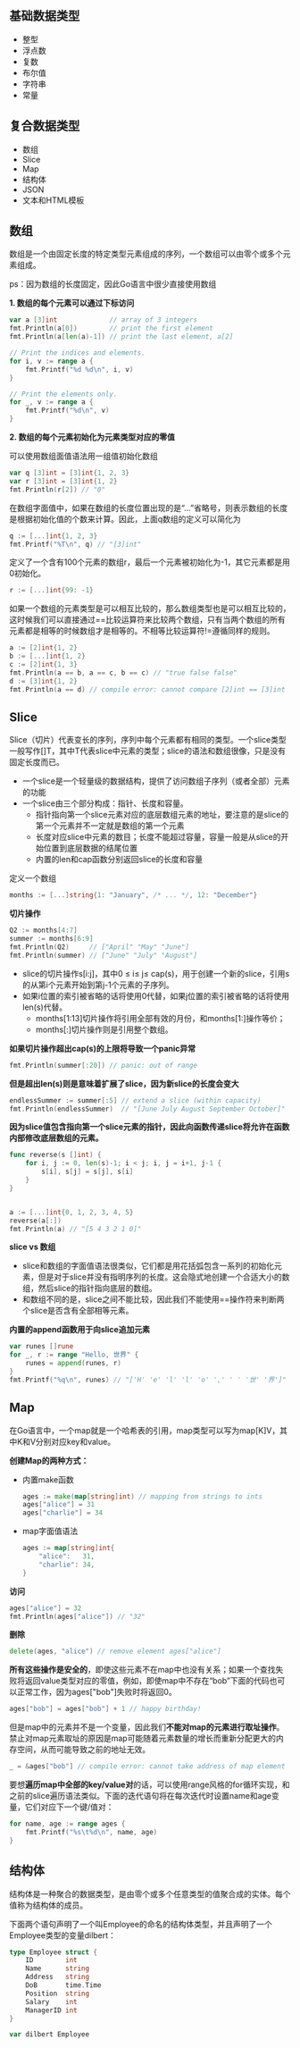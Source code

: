 ## 基础数据类型

- 整型
- 浮点数
- 复数
- 布尔值
- 字符串
- 常量

## 复合数据类型
- 数组
- Slice
- Map
- 结构体
- JSON
- 文本和HTML模板

## 数组

数组是一个由固定长度的特定类型元素组成的序列，一个数组可以由零个或多个元素组成。

ps：因为数组的长度固定，因此Go语言中很少直接使用数组

**1. 数组的每个元素可以通过下标访问**

```go
var a [3]int             // array of 3 integers
fmt.Println(a[0])        // print the first element
fmt.Println(a[len(a)-1]) // print the last element, a[2]

// Print the indices and elements.
for i, v := range a {
    fmt.Printf("%d %d\n", i, v)
}

// Print the elements only.
for _, v := range a {
    fmt.Printf("%d\n", v)
}
```

**2. 数组的每个元素初始化为元素类型对应的零值**

可以使用数组面值语法用一组值初始化数组

```go
var q [3]int = [3]int{1, 2, 3}
var r [3]int = [3]int{1, 2}
fmt.Println(r[2]) // "0"
```

在数组字面值中，如果在数组的长度位置出现的是“...”省略号，则表示数组的长度是根据初始化值的个数来计算。因此，上面q数组的定义可以简化为

```go
q := [...]int{1, 2, 3}
fmt.Printf("%T\n", q) // "[3]int"
```

定义了一个含有100个元素的数组r，最后一个元素被初始化为-1，其它元素都是用0初始化。
```go
r := [...]int{99: -1}
```

如果一个数组的元素类型是可以相互比较的，那么数组类型也是可以相互比较的，这时候我们可以直接通过==比较运算符来比较两个数组，只有当两个数组的所有元素都是相等的时候数组才是相等的。不相等比较运算符!=遵循同样的规则。

```go
a := [2]int{1, 2}
b := [...]int{1, 2}
c := [2]int{1, 3}
fmt.Println(a == b, a == c, b == c) // "true false false"
d := [3]int{1, 2}
fmt.Println(a == d) // compile error: cannot compare [2]int == [3]int
```

## Slice

Slice（切片）代表变长的序列，序列中每个元素都有相同的类型。一个slice类型一般写作[]T，其中T代表slice中元素的类型；slice的语法和数组很像，只是没有固定长度而已。

- 一个slice是一个轻量级的数据结构，提供了访问数组子序列（或者全部）元素的功能
- 一个slice由三个部分构成：指针、长度和容量。
    - 指针指向第一个slice元素对应的底层数组元素的地址，要注意的是slice的第一个元素并不一定就是数组的第一个元素
    - 长度对应slice中元素的数目；长度不能超过容量，容量一般是从slice的开始位置到底层数据的结尾位置
    - 内置的len和cap函数分别返回slice的长度和容量
    

定义一个数组

```go
months := [...]string{1: "January", /* ... */, 12: "December"}
```

**切片操作**
```go
Q2 := months[4:7]
summer := months[6:9]
fmt.Println(Q2)     // ["April" "May" "June"]
fmt.Println(summer) // ["June" "July" "August"]
```

- slice的切片操作s[i:j]，其中0 ≤ i≤ j≤ cap(s)，用于创建一个新的slice，引用s的从第i个元素开始到第j-1个元素的子序列。
- 如果i位置的索引被省略的话将使用0代替，如果j位置的索引被省略的话将使用len(s)代替。
    - months[1:13]切片操作将引用全部有效的月份，和months[1:]操作等价；
    - months[:]切片操作则是引用整个数组。
    

**如果切片操作超出cap(s)的上限将导致一个panic异常**

```go
fmt.Println(summer[:20]) // panic: out of range
```

**但是超出len(s)则是意味着扩展了slice，因为新slice的长度会变大**

```go
endlessSummer := summer[:5] // extend a slice (within capacity)
fmt.Println(endlessSummer)  // "[June July August September October]"
```

**因为slice值包含指向第一个slice元素的指针，因此向函数传递slice将允许在函数内部修改底层数组的元素。**

```go
func reverse(s []int) {
    for i, j := 0, len(s)-1; i < j; i, j = i+1, j-1 {
        s[i], s[j] = s[j], s[i]
    }
}


a := [...]int{0, 1, 2, 3, 4, 5}
reverse(a[:])
fmt.Println(a) // "[5 4 3 2 1 0]"
```

**slice vs 数组**

- slice和数组的字面值语法很类似，它们都是用花括弧包含一系列的初始化元素，但是对于slice并没有指明序列的长度。这会隐式地创建一个合适大小的数组，然后slice的指针指向底层的数组。
- 和数组不同的是，slice之间不能比较，因此我们不能使用==操作符来判断两个slice是否含有全部相等元素。

**内置的append函数用于向slice追加元素**
```go
var runes []rune
for _, r := range "Hello, 世界" {
    runes = append(runes, r)
}
fmt.Printf("%q\n", runes) // "['H' 'e' 'l' 'l' 'o' ',' ' ' '世' '界']"
```

## Map
在Go语言中，一个map就是一个哈希表的引用，map类型可以写为map[K]V，其中K和V分别对应key和value。

**创建Map的两种方式：**

- 内置make函数
  
    ```go
    ages := make(map[string]int) // mapping from strings to ints
    ages["alice"] = 31
    ages["charlie"] = 34
    ```
- map字面值语法
    ```go
    ages := map[string]int{
        "alice":   31,
        "charlie": 34,
    }
    ```

**访问**

```go
ages["alice"] = 32
fmt.Println(ages["alice"]) // "32"
```

**删除**
```go
delete(ages, "alice") // remove element ages["alice"]
```

**所有这些操作是安全的**，即使这些元素不在map中也没有关系；如果一个查找失败将返回value类型对应的零值，例如，即使map中不存在“bob”下面的代码也可以正常工作，因为ages["bob"]失败时将返回0。

```go
ages["bob"] = ages["bob"] + 1 // happy birthday!
```

但是map中的元素并不是一个变量，因此我们**不能对map的元素进行取址操作**。禁止对map元素取址的原因是map可能随着元素数量的增长而重新分配更大的内存空间，从而可能导致之前的地址无效。

```go
_ = &ages["bob"] // compile error: cannot take address of map element
```

要想**遍历map中全部的key/value对**的话，可以使用range风格的for循环实现，和之前的slice遍历语法类似。下面的迭代语句将在每次迭代时设置name和age变量，它们对应下一个键/值对：

```go
for name, age := range ages {
    fmt.Printf("%s\t%d\n", name, age)
}
```

## 结构体

结构体是一种聚合的数据类型，是由零个或多个任意类型的值聚合成的实体。每个值称为结构体的成员。

下面两个语句声明了一个叫Employee的命名的结构体类型，并且声明了一个Employee类型的变量dilbert：

```go
type Employee struct {
    ID        int
    Name      string
    Address   string
    DoB       time.Time
    Position  string
    Salary    int
    ManagerID int
}

var dilbert Employee
```
